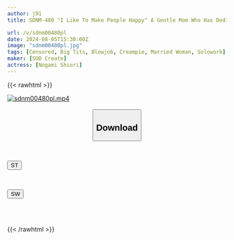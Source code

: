 ```yaml
---
author: j91
title: SDNM-480 "I Like To Make People Happy" A Gentle Mom Who Has Dedicated Most Of Her Life To Her Family, Nogami Shiori, 36 Years Old, Final Chapter "I Want To Feel More Inside My Vagina" A Married Woman Who Has Not Had Sex With Her Husband Since Conceiving Her Daughter, Drowns In Other Men’s Semen, Record Of Raw Creampie "It’s Been 7 Years Since I Had Sex Without Contraception"

url: /v/sdnm00480pl
date: 2024-08-05T15:30:00Z
image: "sdnm00480pl.jpg"
tags: [Censored, Big Tits, Blowjob, Creampie, Married Woman, Solowork]
maker: [SOD Create]
actress: [Nogami Shiori]
---
```



{{< rawhtml >}}

<div class="video" data-videoid="l4ZlawkwwVs73oP">
    <a href="javascript:;">
        <img src="/v/sdnm00480pl/sdnm00480pl.jpg" width="WIDTH" height="HEIGHT" alt="sdnm00480pl.mp4" loading="lazy">
    </a>
</div>

<script type="text/javascript" src="https://j91.asia/asset/on-demand-st.js"></script>

<br>
  <link rel="stylesheet" href="https://j91.asia/asset/bs5.css">
  
  <center>
  <button class="btn btn-primary" type="button" data-bs-toggle="collapse" data-bs-target=".multi-collapse" aria-expanded="false" aria-controls="multiCollapseExample1 multiCollapseExample2"><h2>Download</h2></button></center>
</p>
<div class="row">
  <div class="col">
    <div class="collapse multi-collapse" id="multiCollapseExample1">
      <div class="card card-body">
	      	      <br>
<div class="buttons">  
<p><a href="/v/sdnm00480pl/st.html" target="_blank"><button class="btn-hover color-3"><i class="fa fa-download"></i> ST</button></a></p></div>
    </div>
  </div>
</div>
  <div class="col">
    <div class="collapse multi-collapse" id="multiCollapseExample2">
      <div class="card card-body">
	      <br>
<div class="buttons">
<p><a href="/v/sdnm00480pl/sw.html" target="_blank"><button class="btn-hover color-2"><i class="fa fa-download"></i> SW</button></a></p></div>
<br><br>
      </div>
    </div>
  </div>
</div>

{{< /rawhtml >}}